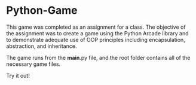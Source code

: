 # Python-Game

This game was completed as an assignment for a class. The objective of the assignment was to create a game using the Python Arcade library and to demonstrate adequate use of OOP principles including encapsulation, abstraction, and inheritance.

The game runs from the __main__.py file, and the root folder contains all of the necessary game files.

Try it out!
